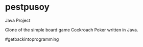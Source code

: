# pestpusoy
Java Project

Clone of the simple board game Cockroach Poker written in Java.

#getbackintoprogramming
